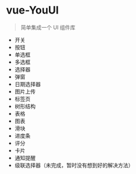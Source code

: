 # vue-YouUI

> 简单集成一个 UI 组件库

* 开关
* 按钮
* 单选框
* 多选框
* 选择器
* 弹窗
* 日期选择器
* 图片上传
* 标签页
* 树形结构
* 表格
* 图表
* 滑块
* 进度条
* 评分
* 卡片
* 通知提醒
* 级联选择器（未完成，暂时没有想到好的解决方法）
